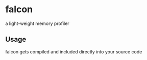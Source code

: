 falcon
======
a light-weight memory profiler

Usage
-----
falcon gets compiled and included directly into your source code

